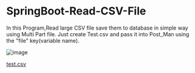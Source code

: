 # SpringBoot-Read-CSV-File

In this Program,Read large CSV file save them to database in simple way using Multi Part file.
Just create Test.csv and pass it into Post_Man using the "file" key(variable name).

![image](https://github.com/Debarjitmohanty/SpringBoot-Read-CSV-File/assets/91021174/9b8d897a-d54b-42e5-9ba2-ca8ed60bb57f)


[test.csv](https://github.com/user-attachments/files/15847846/test.csv)
